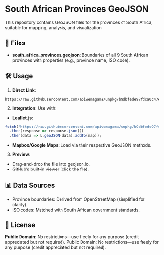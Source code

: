 # South African Provinces GeoJSON
This repository contains GeoJSON files for the provinces of South Africa, suitable for mapping, analysis, and visualization.

## 📂 Files
- **south_africa_provinces.geojson**: Boundaries of all 9 South African provinces with properties (e.g., province name, ISO code).

## 🛠️ Usage
1. **Direct Link**:

```text
https://raw.githubusercontent.com/apiwemagama/unpkg/b9dbfede97fdca0c47ec2b099dfd9cf69a90d6c8/sa_provinces.geojson
```

2. **Integration**: Use with:
- **Leaflet.js**:

```javascript
fetch('https://raw.githubusercontent.com/apiwemagama/unpkg/b9dbfede97fdca0c47ec2b099dfd9cf69a90d6c8/sa_provinces.geojson')  
  .then(response => response.json())  
  .then(data => L.geoJSON(data).addTo(map));
```  
- **Mapbox/Google Maps**: Load via their respective GeoJSON methods.

3. **Preview**:

- Drag-and-drop the file into geojson.io.
- GitHub’s built-in viewer (click the file).

## 📊 Data Sources

- Province boundaries: Derived from OpenStreetMap (simplified for clarity).
- ISO codes: Matched with South African government standards.

## 📜 License

**Public Domain**: No restrictions—use freely for any purpose (credit appreciated but not required).
Public Domain: No restrictions—use freely for any purpose (credit appreciated but not required).
